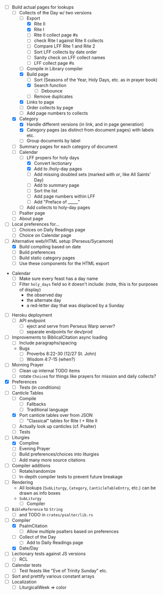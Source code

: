 - [ ] Build actual pages for lookups
  - [ ] Collects of the Day w/ two versions
    - [ ] Export
      - [x] Rite II
      - [x] Rite I
      - [ ] Rite II collect page #s
      - [ ] check Rite I against Rite II collects
      - [ ] Compare LFF Rite 1 and Rite 2
      - [ ] Sort LFF collects by date order
      - [ ] Sanity check on LFF collect names
      - [ ] LFF collect page #s
    - [ ] Compile in Library compiler
    - [x] Build page
      - [ ] Sort (Seasons of the Year, Holy Days, etc. as in prayer book)
      - [x] Search function
        - [ ] Debounce
      - [ ] Remove duplicates
    - [x] Links to page
    - [ ] Order collects by page
    - [ ] Add page numbers to collects
  - [x] Category
    - [x] Handle different versions (in link, and in page generation)
    - [x] Category pages (as distinct from document pages) with labels etc.
    - [ ] Group documents by label
  - [ ] Summary pages for each category of document
  - [ ] Calendar
    - [ ] LFF propers for holy days
      - [x] Convert lectionary
      - [x] Add to /holy-day pages
      - [ ] Add missing doubled sets (marked with *or*, like All Saints’ Day)
      - [ ] Add to summary page
      - [ ] Sort the list
      - [ ] Add page numbers within LFF
      - [ ] Add "Preface of _____"
    - [ ] Add collects to holy-day pages
  - [ ] Psalter page
  - [ ] About page
- [ ] Local preferences for...
  - [ ] Choices on Daily Readings page
  - [ ] Choice on Calendar page
- [ ] Alternative web/HTML setup (Perseus/Sycamore)
  - [x] Build compiling based on date
  - [ ] Build preferences
  - [ ] Build static category pages
  - [ ] Use these components for the HTML export
- Calendar 
  - [ ] Make sure every feast has a day name
  - [ ] Filter `holy_days` field so it doesn't include: (note, this is for purposes of display)
    - the observed day
    - the alternate day
    - a red-letter day that was displaced by a Sunday
- [ ] Heroku deployment
  - [ ] API endpoint
    - [ ] eject and serve from Perseus Warp server?
    - [ ] separate endpoints for dev/prod 
- [ ] Improvements to BiblicalCitation async loading
  - [ ] Include paragraphs/spacing
  - Bugs
    - [ ] Proverbs 8:22-30 (12/27 St. John)
    - [ ] Wisdom 4:7-15 (when?)
- [ ] Morning Prayer
  - [ ] Clean up internal TODO items
  - [ ] rotate `Choice`s for things like prayers for mission and daily collects?
- [x] Preferences
  - [ ] Tests (in conditions)
- [ ] Canticle Tables
  - [ ] Compile
    - [ ] Fallbacks
    - [ ] Traditional language
  - [x] Port canticle tables over from JSON
    - [ ] "Classical" tables for Rite I + Rite II
  - [ ] Actually look up canticles (cf. Psalter)
  - [ ] Tests
- [ ] Liturgies
  - [x] Compline
  - [ ] Evening Prayer
  - [ ] Build preferences/choices into liturgies
  - [ ] Add many more source citations
- [ ] Compiler additions
  - [ ] Rotate/randomize
  - [ ] In-depth compiler tests to prevent future breakage
- [ ] Rendering
  - All lookups (`SubLiturgy`, `Category`, `CanticleTableEntry`, etc.) can be drawn as info boxes
  - `SubLiturgy`
    - [ ] Compiler
- [ ] `BibleReference` to `String`
  - [ ] and TODO in `crates/psalter/lib.rs`
- [ ] Compiler
  - [x] PsalmCitation
    - [ ] Allow multiple psalters based on preferences
  - [ ] Collect of the Day
    - [ ] Add to Daily Readings page
  - [x] Date/Day
- [ ] Lectionary tests against JS versions
  - [ ] RCL
- [ ] Calendar tests
  - [ ] Test feasts like "Eve of Trinity Sunday" etc.
- [ ] Sort and prettify various constant arrays
- [ ] Localization
  - [ ] LiturgicalWeek => color